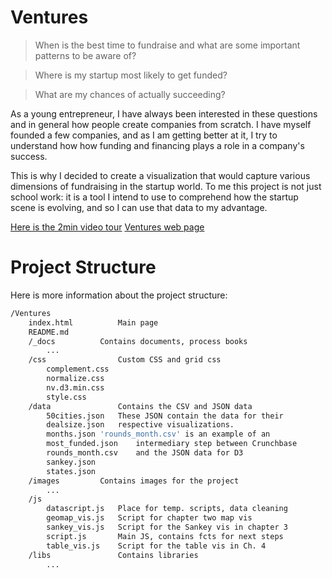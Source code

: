 # Ventures

> When is the best time to fundraise and what are some important patterns to be aware of?

> Where is my startup most likely to get funded?

> What are my chances of actually succeeding?

As a young entrepreneur, I have always been interested in these questions and in general how people create companies from scratch. I have myself founded a few companies, and as I am getting better at it, I try to understand how how funding and financing plays a role in a company's success.

This is why I decided to create a visualization that would capture various dimensions of fundraising in the startup world. To me this project is not just school work: it is a tool I intend to use to comprehend how the startup scene is evolving, and so I can use that data to my advantage.

[Here is the 2min video tour](https://youtu.be/dX-Ueq1erO0)
[Ventures web page](http://didjeridou.github.io/cs171-pr-ventures/)

# Project Structure
Here is more information about the project structure:

```sh
/Ventures
	index.html			Main page
	README.md
	/_docs			Contains documents, process books
		...
	/css				Custom CSS and grid css
		complement.css 	
		normalize.css
		nv.d3.min.css	
		style.css
	/data				Contains the CSV and JSON data
		50cities.json	These JSON contain the data for their
		dealsize.json	respective visualizations.
		months.json	'rounds_month.csv' is an example of an
		most_funded.json	intermediary step between Crunchbase
		rounds_month.csv	and the JSON data for D3
		sankey.json	
		states.json	
	/images			Contains images for the project
		...
	/js	
		datascript.js	Place for temp. scripts, data cleaning
		geomap_vis.js	Script for chapter two map vis
		sankey_vis.js	Script for the Sankey vis in chapter 3
		script.js		Main JS, contains fcts for next steps
		table_vis.js	Script for the table vis in Ch. 4
	/libs				Contains libraries
		...
```